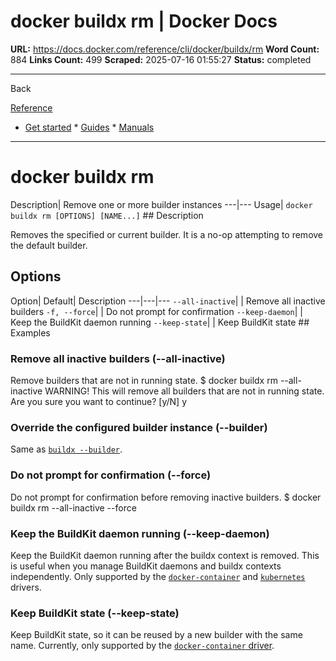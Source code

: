 # docker buildx rm | Docker Docs

**URL:** https://docs.docker.com/reference/cli/docker/buildx/rm
**Word Count:** 884
**Links Count:** 499
**Scraped:** 2025-07-16 01:55:27
**Status:** completed

---

Back

[Reference](https://docs.docker.com/reference/)

  * [Get started](https://docs.docker.com/get-started/)   * [Guides](https://docs.docker.com/guides/)   * [Manuals](https://docs.docker.com/manuals/)

* * *

# docker buildx rm

Description| Remove one or more builder instances   ---|---   Usage| `docker buildx rm [OPTIONS] [NAME...]`      ## Description

Removes the specified or current builder. It is a no-op attempting to remove the default builder.

## Options

Option| Default| Description   ---|---|---   `--all-inactive`| | Remove all inactive builders   `-f, --force`| | Do not prompt for confirmation   `--keep-daemon`| | Keep the BuildKit daemon running   `--keep-state`| | Keep BuildKit state      ## Examples

### Remove all inactive builders \(--all-inactive\)

Remove builders that are not in running state.               $ docker buildx rm --all-inactive     WARNING! This will remove all builders that are not in running state. Are you sure you want to continue? [y/N] y     

### Override the configured builder instance \(--builder\)

Same as [`buildx --builder`](https://docs.docker.com/reference/cli/docker/buildx/#builder).

### Do not prompt for confirmation \(--force\)

Do not prompt for confirmation before removing inactive builders.               $ docker buildx rm --all-inactive --force     

### Keep the BuildKit daemon running \(--keep-daemon\)

Keep the BuildKit daemon running after the buildx context is removed. This is useful when you manage BuildKit daemons and buildx contexts independently. Only supported by the [`docker-container`](https://docs.docker.com/build/drivers/docker-container/) and [`kubernetes`](https://docs.docker.com/build/drivers/kubernetes/) drivers.

### Keep BuildKit state \(--keep-state\)

Keep BuildKit state, so it can be reused by a new builder with the same name. Currently, only supported by the [`docker-container` driver](https://docs.docker.com/build/drivers/docker-container/).